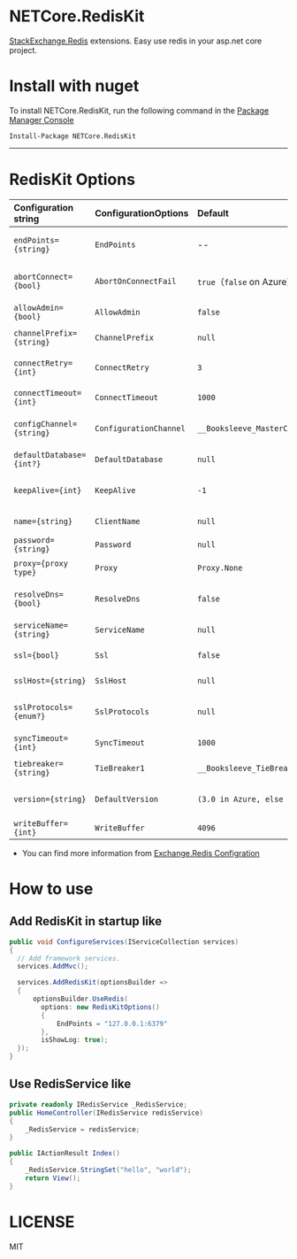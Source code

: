 # NETCore.RedisKit
[StackExchange.Redis](https://github.com/StackExchange/StackExchange.Redis) extensions. Easy use redis in your asp.net core project.

# Install with nuget

To install NETCore.RedisKit, run the following command in the [Package Manager Console](https://docs.microsoft.com/zh-cn/nuget/tools/package-manager-console)

```
Install-Package NETCore.RedisKit
```
---

# RedisKit Options 


| Configuration string      | ConfigurationOptions      | Default                   | Meaning                   |
| :------------------------ | :------------------------ | :-------------------------| :------------------------ |
| `endPoints={string}`      |`EndPoints`                | --                        | Redis server endPoint string,multi endPoint split with ',' like '127.0.0.1:6379,127.0.0.1:6380'|
| `abortConnect={bool}`     | `AbortOnConnectFail`      |  `true`（`false` on Azure)| If true, Connect will not create a connection while no servers are available |
| `allowAdmin={bool}`       | `AllowAdmin`	            |  `false`                  | Enables a range of commands that are considered risky|
| `channelPrefix={string}`  | `ChannelPrefix`           |  `null`                   | Optional channel prefix for all pub/sub operations |
| `connectRetry={int}`      | `ConnectRetry`            |  `3`                      | The number of times to repeat connect attempts during initial `Connect` |
| `connectTimeout={int}`    | `ConnectTimeout`	        |  `1000`                   | Timeout (ms) for connect operations |
| `configChannel={string}`  | `ConfigurationChannel`    |	`__Booksleeve_MasterChanged` | Broadcast channel name for communicating configuration changes |
| `defaultDatabase={int?}`  | `DefaultDatabase`         |	`null`                  | Default database index, from `0` to databases `- 1`|
| `keepAlive={int}`         | `KeepAlive`               |	`-1	`                   | Time (seconds) at which to send a message to help keep sockets alive |
| `name={string}`           | `ClientName`              |	`null`                  | Identification for the connection within redis |
| `password={string}`       | `Password`                |	`null`                  | Password for the redis server |
| `proxy={proxy type}`      | `Proxy`                   |	`Proxy.None`            | Type of proxy in use (if any); for example “twemproxy” |
| `resolveDns={bool}`       | `ResolveDns`              |	`false`                 | Specifies that DNS resolution should be explicit and eager, rather than implicit |
| `serviceName={string}`	| `ServiceName`             |	`null`                  | Not currently implemented (intended for use with sentinel) |
| `ssl={bool}`              | `Ssl`                     |	`false`                 | Specifies that SSL encryption should be used |
| `sslHost={string}`        | `SslHost`                 |	`null`                  | Enforces a particular SSL host identity on the server’s certificate |
| `sslProtocols={enum?}`	| `SslProtocols`            |	`null`                  | Ssl/Tls versions supported when using an encrypted connection. Use ‘\|’ to provide multiple values. |
| `syncTimeout={int}`       | `SyncTimeout`             |	`1000`                  | Time (ms) to allow for synchronous operations |
| `tiebreaker={string}`     | `TieBreaker1`             |	`__Booksleeve_TieBreak` | Key to use for selecting a server in an ambiguous master scenario  |
| `version={string}`        | `DefaultVersion`          |	`(3.0 in Azure, else 2.0)` | Redis version level (useful when the server does not make this available) |
| `writeBuffer={int}`       |	`WriteBuffer`           |	`4096`                  | Size of the output buffer |


- You can find more information from [Exchange.Redis Configration](https://stackexchange.github.io/StackExchange.Redis/Configuration)

# How to use

## Add RedisKit in startup like 

```csharp
public void ConfigureServices(IServiceCollection services)
{
  // Add framework services.
  services.AddMvc();

  services.AddRedisKit(optionsBuilder =>
  {
      optionsBuilder.UseRedis(
        options: new RedisKitOptions()
        {
            EndPoints = "127.0.0.1:6379"
        },
        isShowLog: true);
  });
}

```

## Use RedisService like 

```csharp
private readonly IRedisService _RedisService;
public HomeController(IRedisService redisService)
{
    _RedisService = redisService;
}

public IActionResult Index()
{
    _RedisService.StringSet("hello", "world");
    return View();
}

```

# LICENSE

MIT
